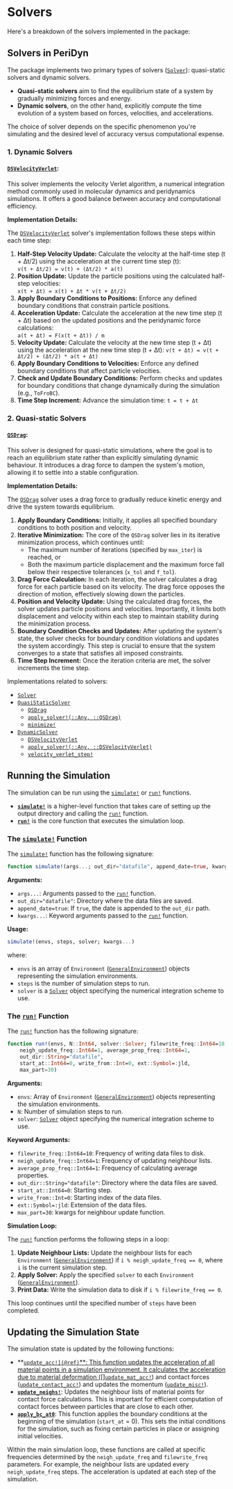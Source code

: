 # Solvers

Here's a breakdown of the solvers implemented in the package:

## Solvers in PeriDyn

The package implements two primary types of solvers ([`Solver`](@ref)): quasi-static solvers and dynamic solvers. 

- **Quasi-static solvers** aim to find the equilibrium state of a system by gradually minimizing forces and energy. 
- **Dynamic solvers**, on the other hand, explicitly compute the time evolution of a system based on forces, velocities, and accelerations. 

The choice of solver depends on the specific phenomenon you're simulating and the desired level of accuracy versus computational expense.

### 1. Dynamic Solvers

#### **[`DSVelocityVerlet`](@ref):**

This solver implements the velocity Verlet algorithm, a numerical integration method commonly used in molecular dynamics and peridynamics simulations. It offers a good balance between accuracy and computational efficiency.

**Implementation Details:**

The [`DSVelocityVerlet`](@ref) solver's implementation follows these steps within each time step:

1.  **Half-Step Velocity Update:**  Calculate the velocity at the half-time step (t + Δt/2) using the acceleration at the current time step (t):  
    `v(t + Δt/2) = v(t) + (Δt/2) * a(t)`
2.  **Position Update:** Update the particle positions using the calculated half-step velocities:  
    `x(t + Δt) = x(t) + Δt * v(t + Δt/2)`
3.  **Apply Boundary Conditions to Positions:** Enforce any defined boundary conditions that constrain particle positions.
4.  **Acceleration Update:** Calculate the acceleration at the new time step (t + Δt) based on the updated positions and the peridynamic force calculations:  
    `a(t + Δt) = F(x(t + Δt)) / m` 
5.  **Velocity Update:**  Calculate the velocity at the new time step (t + Δt) using the acceleration at the new time step (t + Δt):
    `v(t + Δt) = v(t + Δt/2) + (Δt/2) * a(t + Δt)` 
6.  **Apply Boundary Conditions to Velocities:** Enforce any defined boundary conditions that affect particle velocities.
7.  **Check and Update Boundary Conditions:** Perform checks and updates for boundary conditions that change dynamically during the simulation (e.g., `ToFroBC`).
8.  **Time Step Increment:** Advance the simulation time: `t = t + Δt`

### 2. Quasi-static Solvers

#### **[`QSDrag`](@ref)**: 

This solver is designed for quasi-static simulations, where the goal is to reach an equilibrium state rather than explicitly simulating dynamic behaviour. It introduces a drag force to dampen the system's motion, allowing it to settle into a stable configuration.

**Implementation Details:**

The [`QSDrag`](@ref) solver uses a drag force to gradually reduce kinetic energy and drive the system towards equilibrium. 

1.  **Apply Boundary Conditions:** Initially, it applies all specified boundary conditions to both position and velocity.
2.  **Iterative Minimization:** The core of the `QSDrag` solver lies in its iterative minimization process, which continues until:
    - The maximum number of iterations (specified by `max_iter`) is reached, or
    - Both the maximum particle displacement and the maximum force fall below their respective tolerances (`x_tol` and `f_tol`).
3.  **Drag Force Calculation:** In each iteration, the solver calculates a drag force for each particle based on its velocity.  The drag force opposes the direction of motion, effectively slowing down the particles.
4.  **Position and Velocity Update:** Using the calculated drag forces, the solver updates particle positions and velocities. Importantly, it limits both displacement and velocity within each step to maintain stability during the minimization process.
5.  **Boundary Condition Checks and Updates:**  After updating the system's state, the solver checks for boundary condition violations and updates the system accordingly. This step is crucial to ensure that the system converges to a state that satisfies all imposed constraints.
6.  **Time Step Increment:** Once the iteration criteria are met, the solver increments the time step.

Implementations related to solvers:

- [`Solver`](@ref)
- [`QuasiStaticSolver`](@ref)
    - [`QSDrag`](@ref)
    - [`apply_solver!(::Any, ::QSDrag)`](@ref)
    - [`minimize!`](@ref)
- [`DynamicSolver`](@ref)
    - [`DSVelocityVerlet`](@ref)
    - [`apply_solver!(::Any, ::DSVelocityVerlet)`](@ref)
    - [`velocity_verlet_step!`](@ref)


## Running the Simulation

The simulation can be run using the [`simulate!`](@ref) or [`run!`](@ref) functions.

- **[`simulate!`](@ref)** is a higher-level function that takes care of setting up the output directory and calling the [`run!`](@ref) function.
- **[`run!`](@ref)** is the core function that executes the simulation loop.

### The [`simulate!`](@ref) Function

The [`simulate!`](@ref) function has the following signature:

```julia
function simulate!(args...; out_dir="datafile", append_date=true, kwargs...)
```

**Arguments:**

- `args...`: Arguments passed to the [`run!`](@ref) function.
- `out_dir="datafile"`: Directory where the data files are saved.
- `append_date=true`: If `true`, the date is appended to the `out_dir` path.
- `kwargs...`: Keyword arguments passed to the [`run!`](@ref) function.

**Usage:**

```julia
simulate!(envs, steps, solver; kwargs...)
```

where:

- `envs` is an array of `Environment` ([`GeneralEnvironment`](@ref)) objects representing the simulation environments.
- `steps` is the number of simulation steps to run.
- `solver` is a [`Solver`](@ref) object specifying the numerical integration scheme to use.

### The [`run!`](@ref) Function

The [`run!`](@ref) function has the following signature:

```julia
function run!(envs, N::Int64, solver::Solver; filewrite_freq::Int64=10,
    neigh_update_freq::Int64=1, average_prop_freq::Int64=1,
    out_dir::String="datafile",
    start_at::Int64=0, write_from::Int=0, ext::Symbol=:jld,
    max_part=30)
```

**Arguments:**

- `envs`: Array of `Environment` ([`GeneralEnvironment`](@ref)) objects representing the simulation environments.
- `N`: Number of simulation steps to run.
- `solver`: [`Solver`](@ref) object specifying the numerical integration scheme to use.

**Keyword Arguments:**

- `filewrite_freq::Int64=10`: Frequency of writing data files to disk.
- `neigh_update_freq::Int64=1`: Frequency of updating neighbour lists.
- `average_prop_freq::Int64=1`: Frequency of calculating average properties.
- `out_dir::String="datafile"`: Directory where the data files are saved.
- `start_at::Int64=0`: Starting step.
- `write_from::Int=0`: Starting index of the data files.
- `ext::Symbol=:jld`: Extension of the data files.
- `max_part=30`: kwargs for neighbour update function.

**Simulation Loop:**

The [`run!`](@ref) function performs the following steps in a loop:

1. **Update Neighbour Lists:** Update the neighbour lists for each `Environment` ([`GeneralEnvironment`](@ref)) if `i % neigh_update_freq == 0`, where `i` is the current simulation step.
2. **Apply Solver:** Apply the specified `solver` to each `Environment` ([`GeneralEnvironment`](@ref)).
3. **Print Data:** Write the simulation data to disk if `i % filewrite_freq == 0`.

This loop continues until the specified number of `steps` have been completed.


## Updating the Simulation State

The simulation state is updated by the following functions:

- **[`update_acc!](@ref)`**: This function updates the acceleration of all material points in a simulation environment. It calculates the acceleration due to material deformation ([]`update_mat_acc!`](#ref)) and contact forces ([`update_contact_acc!`](#ref)) and updates the momentum ([`update_misc!`](#ref)).
- **[`update_neighs!`](#ref)**: Updates the neighbour lists of material points for contact force calculations. This is important for efficient computation of contact forces between particles that are close to each other.
- **[`apply_bc_at0`](#ref)**: This function applies the boundary conditions at the beginning of the simulation (`start_at` = 0). This sets the initial conditions for the simulation, such as fixing certain particles in place or assigning initial velocities.

Within the main simulation loop, these functions are called at specific frequencies determined by the `neigh_update_freq` and `filewrite_freq` parameters. For example, the neighbour lists are updated every `neigh_update_freq` steps. The acceleration is updated at each step of the simulation.

